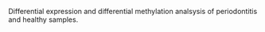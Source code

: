 Differential expression and differential methylation analsysis of periodontitis and healthy samples.
